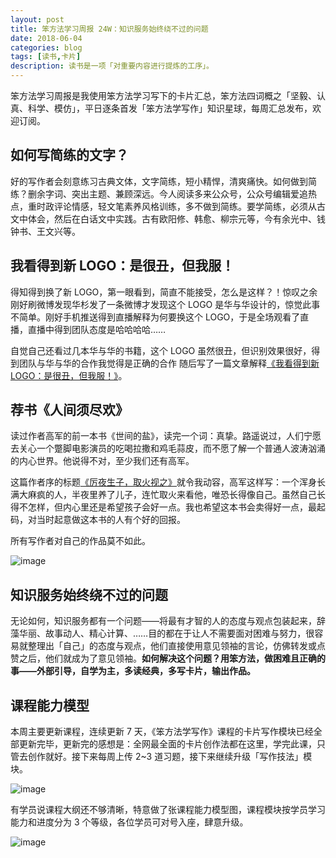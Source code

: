 ```yaml
---
layout: post
title: 笨方法学习周报 24W：知识服务始终绕不过的问题
date: 2018-06-04
categories: blog
tags: [读书,卡片]
description: 读书是一项「对重要内容进行提炼的工序」。
---
```


笨方法学习周报是我使用笨方法学习写下的卡片汇总，笨方法四词概之「坚毅、认真、科学、模仿」，平日逐条首发「笨方法学写作」知识星球，每周汇总发布，欢迎订阅。


## 如何写简练的文字？

好的写作者会刻意练习古典文体，文字简练，短小精悍，清爽痛快。如何做到简练？删余字词、突出主题、兼顾深远。今人阅读多来公众号，公众号编辑爱追热点，重时政评论情感，轻文笔素养风格训练，多不做到简练。要学简练，必须从古文中体会，然后在白话文中实践。古有欧阳修、韩愈、柳宗元等，今有余光中、钱钟书、王文兴等。


## 我看得到新 LOGO：是很丑，但我服！

得知得到换了新 LOGO，第一眼看到，简直不能接受，怎么是这样？！惊叹之余刚好刷微博发现华杉发了一条微博才发现这个 LOGO 是华与华设计的，惊觉此事不简单。刚好手机推送得到直播解释为何要换这个 LOGO，于是全场观看了直播，直播中得到团队态度是哈哈哈哈……

自觉自己还看过几本华与华的书籍，这个 LOGO 虽然很丑，但识别效果很好，得到团队与华与华的合作我觉得是正确的合作 随后写了一篇文章解释[《我看得到新 LOGO：是很丑，但我服！》](https://www.jianshu.com/p/0367fa740776)。


## 荐书《人间须尽欢》

读过作者高军的前一本书《世间的盐》，读完一个词：真挚。路遥说过，人们宁愿去关心一个蹩脚电影演员的吃喝拉撒和鸡毛蒜皮，而不愿了解一个普通人波涛汹涌的内心世界。他说得不对，至少我们还有高军。

这篇作者序的标题[《厉夜生子，取火视之》](https://www.douban.com/note/671615992/?start=0&post=ok#last)就令我动容，高军这样写：一个浑身长满大麻疯的人，半夜里养了儿子，连忙取火来看他，唯恐长得像自己。虽然自己长得不怎样，但内心里还是希望孩子会好一点。我也希望这本书会卖得好一点，最起码，对当时起意做这本书的人有个好的回报。

所有写作者对自己的作品莫不如此。

![image](http://upload-images.jianshu.io/upload_images/32598-fc23a00a30d9e633?imageMogr2/auto-orient/strip%7CimageView2/2/w/1240)

## 知识服务始终绕不过的问题

无论如何，知识服务都有一个问题——将最有才智的人的态度与观点包装起来，辞藻华丽、故事动人、精心计算、……目的都在于让人不需要面对困难与努力，很容易就整理出「自己」的态度与观点，他们直接使用意见领袖的言论，仿佛转发或点赞之后，他们就成为了意见领袖。**如何解决这个问题？用笨方法，做困难且正确的事——外部引导，自学为主，多读经典，多写卡片，输出作品。**

## 课程能力模型

本周主要更新课程，连续更新 7 天，《笨方法学写作》课程的卡片写作模块已经全部更新完毕，更新完的感想是：全网最全面的卡片创作法都在这里，学完此课，只管去创作就好。接下来每周上传 2~3 道习题，接下来继续升级「写作技法」模块。

![image](http://upload-images.jianshu.io/upload_images/32598-e923079e682a3275?imageMogr2/auto-orient/strip%7CimageView2/2/w/1240)

有学员说课程大纲还不够清晰，特意做了张课程能力模型图，课程模块按学员学习能力和进度分为 3 个等级，各位学员可对号入座，肆意升级。

![image](http://upload-images.jianshu.io/upload_images/32598-243e12c1799cf5d7?imageMogr2/auto-orient/strip%7CimageView2/2/w/1240)